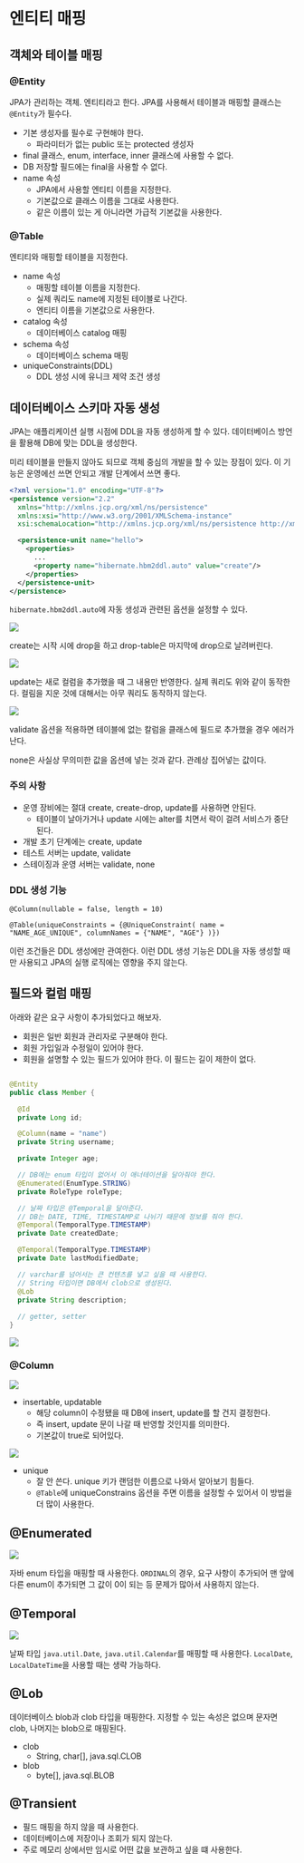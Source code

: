 # 엔티티 매핑

## 객체와 테이블 매핑

### @Entity

JPA가 관리하는 객체. 엔티티라고 한다. JPA를 사용해서 테이블과 매핑할 클래스는 `@Entity`가 필수다.

- 기본 생성자를 필수로 구현해야 한다.
    - 파라미터가 없는 public 또는 protected 생성자
- final 클래스, enum, interface, inner 클래스에 사용할 수 없다.
- DB 저장할 필드에는 final을 사용할 수 없다.
- name 속성
    - JPA에서 사용할 엔티티 이름을 지정한다.
    - 기본값으로 클래스 이름을 그대로 사용한다.
    - 같은 이름이 있는 게 아니라면 가급적 기본값을 사용한다.

### @Table

엔티티와 매핑할 테이블을 지정한다.

- name 속성
    - 매핑할 테이블 이름을 지정한다.
    - 실제 쿼리도 name에 지정된 테이블로 나간다.
    - 엔티티 이름을 기본값으로 사용한다.
- catalog 속성
    - 데이터베이스 catalog 매핑
- schema 속성
    - 데이터베이스 schema 매핑
- uniqueConstraints(DDL)
    - DDL 생성 시에 유니크 제약 조건 생성

## 데이터베이스 스키마 자동 생성

JPA는 애플리케이션 실행 시점에 DDL을 자동 생성하게 할 수 있다. 데이터베이스 방언을 활용해 DB에 맞는 DDL을 생성한다.

미리 테이블을 만들지 않아도 되므로 객체 중심의 개발을 할 수 있는 장점이 있다. 이 기능은 운영에선 쓰면 안되고 개발 단계에서 쓰면 좋다.

```xml
<?xml version="1.0" encoding="UTF-8"?>
<persistence version="2.2"
  xmlns="http://xmlns.jcp.org/xml/ns/persistence"
  xmlns:xsi="http://www.w3.org/2001/XMLSchema-instance"
  xsi:schemaLocation="http://xmlns.jcp.org/xml/ns/persistence http://xmlns.jcp.org/xml/ns/persistence/persistence_2_2.xsd">

  <persistence-unit name="hello">
    <properties>
      ...
      <property name="hibernate.hbm2ddl.auto" value="create"/>
    </properties>
  </persistence-unit>
</persistence>
```

`hibernate.hbm2ddl.auto`에 자동 생성과 관련된 옵션을 설정할 수 있다.

![](../../.gitbook/assets/kimyounghan-orm-jpa/04/스크린샷%202021-03-14%20오후%206.42.03.png)

create는 시작 시에 drop을 하고 drop-table은 마지막에 drop으로 날려버린다.

![](../../.gitbook/assets/kimyounghan-orm-jpa/04/스크린샷%202021-03-14%20오후%206.48.31.png)

update는 새로 컬럼을 추가했을 때 그 내용만 반영한다. 실제 쿼리도 위와 같이 동작한다. 컬림을 지운 것에 대해서는 아무 쿼리도 동작하지 않는다.

![](../../.gitbook/assets/kimyounghan-orm-jpa/04/스크린샷%202021-03-14%20오후%206.51.03.png)

validate 옵션을 적용하면 테이블에 없는 칼럼을 클래스에 필드로 추가했을 경우 에러가 난다.

none은 사실상 무의미한 값을 옵션에 넣는 것과 같다. 관례상 집어넣는 값이다.

### 주의 사항

- 운영 장비에는 절대 create, create-drop, update를 사용하면 안된다.
    - 테이블이 날아가거나 update 시에는 alter를 치면서 락이 걸려 서비스가 중단된다.
- 개발 초기 단계에는 create, update
- 테스트 서버는 update, validate
- 스테이징과 운영 서버는 validate, none

### DDL 생성 기능

`@Column(nullable = false, length = 10)`

`@Table(uniqueConstraints = {@UniqueConstraint( name = "NAME_AGE_UNIQUE", columnNames = {"NAME", "AGE"} )})`

이런 조건들은 DDL 생성에만 관여한다. 이런 DDL 생성 기능은 DDL을 자동 생성할 때만 사용되고 JPA의 실행 로직에는 영향을 주지 않는다.

## 필드와 컬럼 매핑

아래와 같은 요구 사항이 추가되었다고 해보자.

- 회원은 일반 회원과 관리자로 구분해야 한다.
- 회원 가입일과 수정일이 있어야 한다.
- 회원을 설명할 수 있는 필드가 있어야 한다. 이 필드는 길이 제한이 없다.

```java

@Entity
public class Member {

  @Id
  private Long id;

  @Column(name = "name")
  private String username;

  private Integer age;

  // DB에는 enum 타입이 없어서 이 애너테이션을 달아줘야 한다.
  @Enumerated(EnumType.STRING)
  private RoleType roleType;

  // 날짜 타입은 @Temporal을 달아준다.
  // DB는 DATE, TIME, TIMESTAMP로 나뉘기 때문에 정보를 줘야 한다.
  @Temporal(TemporalType.TIMESTAMP)
  private Date createdDate;

  @Temporal(TemporalType.TIMESTAMP)
  private Date lastModifiedDate;

  // varchar를 넘어서는 큰 컨텐츠를 넣고 싶을 때 사용한다.
  // String 타입이면 DB에서 clob으로 생성된다.
  @Lob
  private String description;
  
  // getter, setter
}
```

![](../../.gitbook/assets/kimyounghan-orm-jpa/04/스크린샷%202021-03-15%20오후%2012.39.50.png)
  
### @Column

![](../../.gitbook/assets/kimyounghan-orm-jpa/04/스크린샷%202021-03-15%20오후%2012.40.02.png)

- insertable, updatable
  - 해당 column이 수정됐을 때 DB에 insert, update를 할 건지 결정한다.
  - 즉 insert, update 문이 나갈 때 반영할 것인지를 의미한다.
  - 기본값이 true로 되어있다.
  
![](../../.gitbook/assets/kimyounghan-orm-jpa/04/스크린샷%202021-03-16%20오전%209.13.54.png)

- unique
  - 잘 안 쓴다. unique 키가 랜덤한 이름으로 나와서 알아보기 힘들다.
  - `@Table`에 uniqueConstrains 옵션을 주면 이름을 설정할 수 있어서 이 방법을 더 많이 사용한다.

## @Enumerated

![](../../.gitbook/assets/kimyounghan-orm-jpa/04/스크린샷%202021-03-15%20오후%2012.40.10.png)

자바 enum 타입을 매핑할 때 사용한다. `ORDINAL`의 경우, 요구 사항이 추가되어 맨 앞에 다른 enum이 추가되면 그 값이 0이 되는 등 문제가 많아서 사용하지 않는다.

## @Temporal

![](../../.gitbook/assets/kimyounghan-orm-jpa/04/스크린샷%202021-03-15%20오후%2012.40.18.png)

날짜 타입 `java.util.Date`, `java.util.Calendar`를 매핑할 때 사용한다. `LocalDate`, `LocalDateTime`을 사용할 때는 생략 가능하다.

## @Lob

데이터베이스 blob과 clob 타입을 매핑한다. 지정할 수 있는 속성은 없으며 문자면 clob, 나머지는 blob으로 매핑된다.

- clob
  - String, char[], java.sql.CLOB
- blob
  - byte[], java.sql.BLOB
  
## @Transient

- 필드 매핑을 하지 않을 때 사용한다. 
- 데이터베이스에 저장이나 조회가 되지 않는다.
- 주로 메모리 상에서만 임시로 어떤 값을 보관하고 싶을 떄 사용한다.
